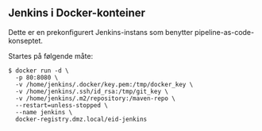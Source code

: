 ## Jenkins i Docker-konteiner

Dette er en prekonfigurert Jenkins-instans som benytter pipeline-as-code-konseptet.

Startes på følgende måte:

```
$ docker run -d \
  -p 80:8080 \
  -v /home/jenkins/.docker/key.pem:/tmp/docker_key \
  -v /home/jenkins/.ssh/id_rsa:/tmp/git_key \
  -v /home/jenkins/.m2/repository:/maven-repo \
  --restart=unless-stopped \
  --name jenkins \
  docker-registry.dmz.local/eid-jenkins
```
